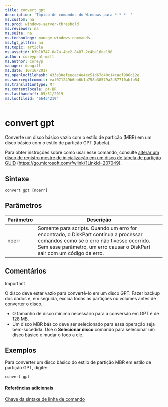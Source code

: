 ```yaml
---
title: convert gpt
description: 'Tópico de comandos do Windows para * * *- '
ms.custom: na
ms.prod: windows-server-threshold
ms.reviewer: na
ms.suite: na
ms.technology: manage-windows-commands
ms.tgt_pltfrm: na
ms.topic: article
ms.assetid: b3b1b747-0a7a-4be2-8487-2c4be16ee190
author: coreyp-at-msft
ms.author: coreyp
manager: dongill
ms.date: 10/16/2017
ms.openlocfilehash: 433e30efeecec4e4ec51d67c40c14cacf986d12e
ms.sourcegitcommit: eaf071249b6eb6b1a758b38579a2d87710abfb54
ms.translationtype: MT
ms.contentlocale: pt-BR
ms.lasthandoff: 05/31/2019
ms.locfileid: "66434219"
---
```

# <a name="convert-gpt"></a>convert gpt



Converte um disco básico vazio com o estilo de partição (MBR) em um disco básico com o estilo de partição GPT (tabela).

Para obter instruções sobre como usar esse comando, consulte [alterar um disco de registro mestre de inicialização em um disco de tabela de partição GUID](https://go.microsoft.com/fwlink/?LinkId=207049) (https://go.microsoft.com/fwlink/?LinkId=207049).

## <a name="syntax"></a>Sintaxe

```
convert gpt [noerr]
```

## <a name="parameters"></a>Parâmetros

|Parâmetro|Descrição|
|---------|-----------|
|noerr|Somente para scripts. Quando um erro for encontrado, o DiskPart continua a processar comandos como se o erro não tivesse ocorrido. Sem esse parâmetro, um erro causar o DiskPart sair com um código de erro.|

## <a name="remarks"></a>Comentários

> [!IMPORTANT]
> O disco deve estar vazio para convertê-lo em um disco GPT. Fazer backup dos dados e, em seguida, exclua todas as partições ou volumes antes de converter o disco.
> -   O tamanho de disco mínimo necessário para a conversão em GPT é de 128 MB.
> -   Um disco MBR básico deve ser selecionado para essa operação seja bem-sucedida. Use o **Selecionar disco** comando para selecionar um disco básico e mudar o foco a ele.

## <a name="BKMK_examples"></a>Exemplos

Para converter um disco básico do estilo de partição MBR em estilo de partição GPT, digite:
```
convert gpt
```

#### <a name="additional-references"></a>Referências adicionais

[Chave da sintaxe de linha de comando](command-line-syntax-key.md)

